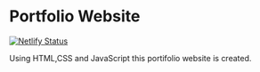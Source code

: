 Portfolio Website
=================
[![Netlify Status](https://api.netlify.com/api/v1/badges/880e3ffd-c279-469c-9de1-df4cf1265cd9/deploy-status)](https://app.netlify.com/sites/govindk2000/deploys)

Using HTML,CSS and JavaScript this portifolio website is created.
